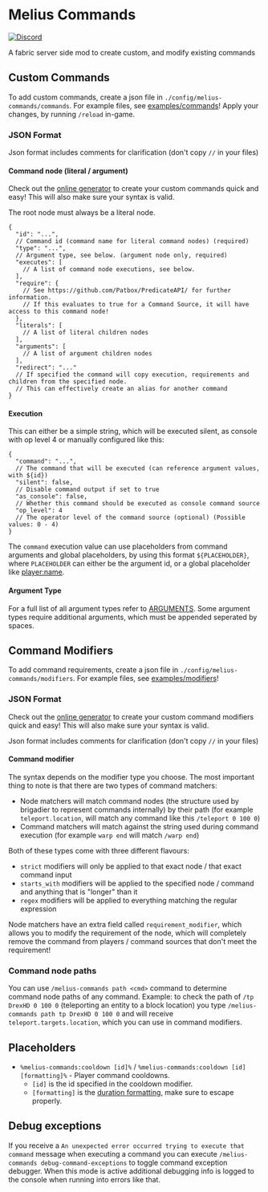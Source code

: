 # Melius Commands

[![Discord](https://img.shields.io/discord/904419828192927885.svg?logo=discord)](https://discord.gg/HeZayd6SxF)

A fabric server side mod to create custom, and modify existing commands

## Custom Commands

To add custom commands, create a json file in `./config/melius-commands/commands`.
For example files, see [examples/commands](./examples/commands)! Apply your changes, by running `/reload` in-game.

### JSON Format

Json format includes comments for clarification (don't copy `//` in your files)

#### Command node (literal / argument)

Check out the [online generator](https://drexhd.vercel.app/melius-commands/commands/) to create your custom commands
quick and easy! This will also make sure your syntax is valid.

The root node must always be a literal node.

```json5
{
  "id": "...",
  // Command id (command name for literal command nodes) (required)
  "type": "...",
  // Argument type, see below. (argument node only, required)
  "executes": [
    // A list of command node executions, see below.
  ],
  "require": {
    // See https://github.com/Patbox/PredicateAPI/ for further information.
    // If this evaluates to true for a Command Source, it will have access to this command node!
  },
  "literals": [
    // A list of literal children nodes
  ],
  "arguments": [
    // A list of argument children nodes
  ],
  "redirect": "..."
  // If specified the command will copy execution, requirements and children from the specified node.
  // This can effectively create an alias for another command
}
```

#### Execution

This can either be a simple string, which will be executed silent, as console with op level 4 or manually configured
like this:

```json5
{
  "command": "...",
  // The command that will be executed (can reference argument values, with ${id})
  "silent": false,
  // Disable command output if set to true
  "as_console": false,
  // Whether this command should be executed as console command source
  "op_level": 4
  // The operator level of the command source (optional) (Possible values: 0 - 4)
}
```
The `command` execution value can use placeholders from command arguments and 
global placeholders, by using this format `${PLACEHOLDER}`, where `PLACEHOLDER` 
can either be the argument id, or a global placeholder 
like [player:name](https://placeholders.pb4.eu/user/default-placeholders/).

#### Argument Type

For a full list of all argument types refer to [ARGUMENTS](ARGUMENTS.md).
Some argument types require additional arguments, which must be appended seperated by spaces.

## Command Modifiers

To add command requirements, create a json file in `./config/melius-commands/modifiers`.
For example files, see [examples/modifiers](./examples/modifiers)!

### JSON Format

Check out the [online generator](https://drexhd.vercel.app/melius-commands/modifiers/) to create your custom command
modifiers quick and easy! This will also make sure your syntax is valid.

Json format includes comments for clarification (don't copy `//` in your files)

#### Command modifier

The syntax depends on the modifier type you choose. The most important thing to note is that there are two types of
command matchers:

- Node matchers will match command nodes (the structure used by brigadier to represent commands internally) by their
  path (for example `teleport.location`, will match any command like this `/teleport 0 100 0`)
- Command matchers will match against the string used during command execution (for example `warp end` will
  match `/warp end`)

Both of these types come with three different flavours:

- `strict` modifiers will only be applied to that exact node / that exact command input
- `starts_with` modifiers will be applied to the specified node / command and anything that is "longer" than it
- `regex` modifiers will be applied to everything matching the regular expression

Node matchers have an extra field called `requirement_modifier`, which allows you to modify the requirement of the node,
which will completely remove the command from players / command sources that don't meet the requirement!

### Command node paths

You can use `/melius-commands path <cmd>` command to determine command node paths of any command.
Example: to check the path of `/tp DrexHD 0 100 0` (teleporting an entity to a block location) you type
`/melius-commands path tp DrexHD 0 100 0` and will receive `teleport.targets.location`, which you can use in command
modifiers.

## Placeholders
- `%melius-commands:cooldown [id]%` / `%melius-commands:cooldown [id] [formatting]%` - Player command cooldowns.
  - `[id]` is the id specified in the cooldown modifier.
  - `[formatting]` is the [duration formatting](https://commons.apache.org/proper/commons-lang/apidocs/org/apache/commons/lang3/time/DurationFormatUtils.html),
    make sure to escape properly.

## Debug exceptions
If you receive a `An unexpected error occurred trying to execute that command` 
message when executing a command you can execute `/melius-commands debug-command-exceptions`
to toggle command exception debugger. When this mode is active additional 
debugging info is logged to the console when running into errors like that.